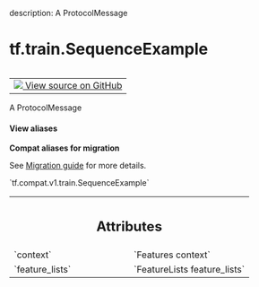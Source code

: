 description: A ProtocolMessage

<div itemscope itemtype="http://developers.google.com/ReferenceObject">
<meta itemprop="name" content="tf.train.SequenceExample" />
<meta itemprop="path" content="Stable" />
</div>

# tf.train.SequenceExample

<!-- Insert buttons and diff -->

<table class="tfo-notebook-buttons tfo-api nocontent" align="left">
<td>
  <a target="_blank" href="https://github.com/tensorflow/tensorflow/blob/r2.4/tensorflow/core/example/example.proto">
    <img src="https://www.tensorflow.org/images/GitHub-Mark-32px.png" />
    View source on GitHub
  </a>
</td>
</table>



A ProtocolMessage

<section class="expandable">
  <h4 class="showalways">View aliases</h4>
  <p>
<b>Compat aliases for migration</b>
<p>See
<a href="https://www.tensorflow.org/guide/migrate">Migration guide</a> for
more details.</p>
<p>`tf.compat.v1.train.SequenceExample`</p>
</p>
</section>

<!-- Placeholder for "Used in" -->




<!-- Tabular view -->
 <table class="responsive fixed orange">
<colgroup><col width="214px"><col></colgroup>
<tr><th colspan="2"><h2 class="add-link">Attributes</h2></th></tr>

<tr>
<td>
`context`
</td>
<td>
`Features context`
</td>
</tr><tr>
<td>
`feature_lists`
</td>
<td>
`FeatureLists feature_lists`
</td>
</tr>
</table>



